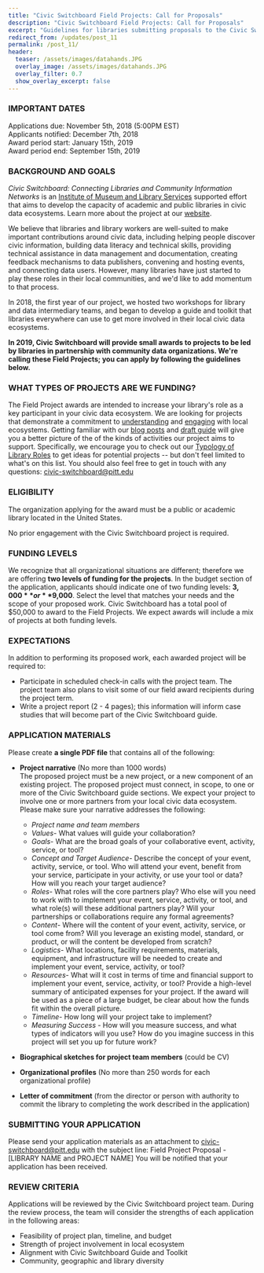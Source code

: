 ```yaml
---
title: "Civic Switchboard Field Projects: Call for Proposals"
description: "Civic Switchboard Field Projects: Call for Proposals"
excerpt: "Guidelines for libraries submitting proposals to the Civic Switchboard Field Awards Program"
redirect_from: /updates/post_11
permalink: /post_11/
header: 
  teaser: /assets/images/datahands.JPG
  overlay_image: /assets/images/datahands.JPG
  overlay_filter: 0.7
  show_overlay_excerpt: false 
---
```


### IMPORTANT DATES
Applications due: November 5th, 2018  (5:00PM EST)  
Applicants notified: December 7th, 2018  
Award period start: January 15th, 2019  
Award period end: September 15th,  2019  

### BACKGROUND AND GOALS
*Civic Switchboard: Connecting Libraries and Community Information Networks* is an [Institute of Museum and Library Services](https://www.imls.org) supported effort that aims to develop the capacity of academic and public libraries in civic data ecosystems. Learn more about the project at our [website](https://civic-switchboard.github.io/).  

We believe that libraries and library workers are well-suited to make important contributions around civic data, including helping people discover civic information, building data literacy and technical skills, providing technical assistance in data management and documentation, creating feedback mechanisms to data publishers, convening and hosting events, and connecting data users. However, many libraries have just started to play these roles in their local communities, and we'd like to add momentum to that process.

In 2018, the first year of our project, we hosted two workshops for library and data intermediary teams, and began to develop a guide and toolkit that libraries everywhere can use to get more involved in their local civic data ecosystems.  

**In 2019, Civic Switchboard will provide small awards to projects to be led by libraries in partnership with community data organizations.  We're calling these Field Projects; you can apply by following the guidelines below.** 

### WHAT TYPES OF PROJECTS ARE WE FUNDING?
The Field Project awards are intended to increase your library's role as a key participant in your civic data ecosystem. We are looking for projects that demonstrate a commitment to [understanding](https://civic-switchboard.gitbook.io/guide/understanding/mapping-your-ecosystem) and [engaging](https://civic-switchboard.gitbook.io/guide/engaging/finding-a-data-intermediary-partne) with local ecosystems. Getting familiar with our [blog posts](https://civic-switchboard.github.io/updates/index.html) and [draft guide](https://civic-switchboard.gitbook.io/guide/) will give you a better picture of the of the kinds of activities our project aims to support. Specifically, we encourage you to check out our [Typology of Library Roles](https://civic-switchboard.gitbook.io/guide/activating/typology-of-library-roles) to get ideas for potential projects -- but don't feel limited to what's on this list. You should also feel free to get in touch with any questions: civic-switchboard@pitt.edu  

### ELIGIBILITY 
The organization applying for the award must be a public or academic library located in the United States.  

No prior engagement with the Civic Switchboard project is required.

### FUNDING LEVELS 
We recognize that all organizational situations are different; therefore we are offering **two levels of funding for the projects**. In the budget section of the application, applicants should indicate one of two funding levels: **$3,000** or **$9,000**. Select the level that matches your needs and the scope of your proposed work. Civic Switchboard has a total pool of $50,000 to award to the Field Projects. We expect awards will include a mix of projects at both funding levels.

### EXPECTATIONS
In addition to performing its proposed work, each awarded project will be required to: 
* Participate in scheduled check-in calls with the project team.  The project team also plans to visit some of our field award recipients during the project term.
* Write a project report (2 - 4 pages); this information will inform case studies that will become part of the Civic Switchboard guide.

### APPLICATION MATERIALS
Please create **a single PDF file** that contains all of the following:  

* **Project narrative** (No more than 1000 words)   
The proposed project must be a new project, or a new component of an existing project.  The proposed project must connect, in scope, to one or more of the Civic Switchboard guide sections. We expect your project to involve one or more partners from your local civic data ecosystem. Please make sure your narrative addresses the following:    

    - *Project name and team members*   
    - *Values*- What values will guide your collaboration?    
    - *Goals*-  What are the broad goals of your collaborative event, activity, service, or tool? 
    - *Concept and Target Audience*- Describe the concept of your event, activity, service, or tool.  Who will attend your event, benefit from your service, participate in your activity, or use your tool or data? How will you reach your target audience? 
    - *Roles*-  What roles will the core partners play? Who else will you need to work with to implement your event, service, activity, or tool, and what role(s) will these additional partners play?   Will your partnerships or collaborations require any formal agreements?
    - *Content*- Where will the content of your event, activity, service, or tool come from? Will you leverage an existing model, standard, or product, or will the content be developed from scratch?
    - *Logistics*- What locations, facility requirements, materials, equipment, and infrastructure will be needed to create and implement your event, service, activity, or tool?
    - *Resources*- What will it cost in terms of time and financial support to implement your event, service, activity, or tool? Provide a high-level summary of anticipated expenses for your project. If the award will be used as a piece of a large budget, be clear about how the funds fit within the overall picture.
    - *Timeline*- How long will your project take to implement?
    - *Measuring Success* - How will you measure success, and what types of indicators will you use?  How do you imagine success in this project will set you up for future work?


* **Biographical sketches for project team members** (could be CV) 

* **Organizational profiles** (No more than 250 words for each organizational profile)   

* **Letter of commitment** (from the director or person with authority to commit the library to completing the work described in the application)  

### SUBMITTING YOUR APPLICATION  
Please send your application materials as an attachment to civic-switchboard@pitt.edu with the subject line: Field Project Proposal - [LIBRARY NAME and PROJECT NAME]  You will be notified that your application has been received.  


### REVIEW CRITERIA
Applications will be reviewed by the Civic Switchboard project team. During the review process, the team will consider the strengths of each application in the following areas:   
* Feasibility of project plan, timeline, and budget
* Strength of project involvement in local ecosystem
* Alignment with Civic Switchboard Guide and Toolkit
* Community, geographic and library diversity


